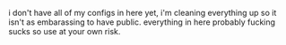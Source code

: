 i don't have all of my configs in here yet, i'm cleaning everything up so it isn't as embarassing to have public. everything in here probably fucking sucks so use at your own risk.
